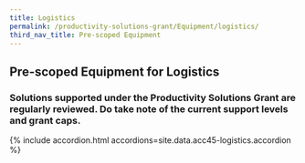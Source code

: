 ```yaml
---
title: Logistics
permalink: /productivity-solutions-grant/Equipment/logistics/
third_nav_title: Pre-scoped Equipment
---
```


## Pre-scoped Equipment for Logistics

### Solutions supported under the Productivity Solutions Grant are regularly reviewed. Do take note of the current support levels and grant caps.

{% include accordion.html accordions=site.data.acc45-logistics.accordion %}

